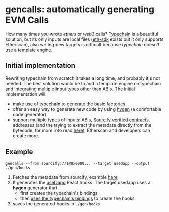 # gencalls: automatically generating EVM Calls

How many times you wrote *ethers* or *web3* calls? [Typechain](https://github.com/dethcrypto/TypeChain) is a beautiful solution, but its only inputs are local files ([eth-sdk](https://github.com/dethcrypto/eth-sdk) exists but it only supports Etherscan), also writing new targets is difficult because *typechain* doesn't use a template engine.

## Initial implementation
Rewriting typechain from scratch it takes a long time, and probably it's not needed. The best solution would be to add a template engine on typechain and integrating multiple input types other than ABIs.
The initial implementation will:
* make use of typechain to generate the basic factories
* offer an easy way to generate new code by using [hygen](https://github.com/jondot/hygen) (a comfortable code generator)
* support multiple types of inputs: ABIs, [Sourcify verified contracts](https://sourcify.dev/), addresses (and the trying to extract the metadata directly from the bytecode, for more info read [here](https://docs.soliditylang.org/en/v0.8.15/metadata.html)), Etherscan and developers can create more.

## Example
```
gencalls --from sourcify://1@0x0000... --target usedapp --output ./gen/hooks
```
1. Fetches the metadata from sourcify, example [here](https://repo.sourcify.dev/contracts/full_match/1/0x00000000219ab540356cBB839Cbe05303d7705Fa/metadata.json)
2. It generates the [useDapp](https://usedapp.io/) React hooks. The target usedapp uses a **hygen** generator that
    * first creates the typechain's bindings
    * then [uses the typechain's bindings](https://usedapp-docs.netlify.app/docs/Guides/Reading/Typechain) to create the hooks
3. saves the generated hooks in `./gen/hooks`
